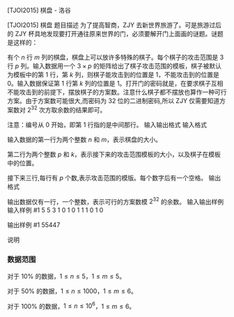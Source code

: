 



[TJOI2015] 棋盘 - 洛谷














[TJOI2015] 棋盘
题目描述
为了提高智商，ZJY 去新世界旅游了。可是旅游过后的 ZJY 杯具地发现要打开通往原来世界的门，必须要解开门上面画的谜题。谜题是这样的：

有个 $n$ 行 $m$ 列的棋盘，棋盘上可以放许多特殊的棋子。每个棋子的攻击范围是 $3$ 行 $p$ 列。输入数据用一个 $3\times p$ 的矩阵给出了棋子攻击范围的模板，棋子被默认为模板中的第 $1$ 行，第 $k$ 列，则棋子能攻击到的位置是 $1$，不能攻击到的位置是 $0$。输入数据保证第 $1$ 行第 $k$ 列的位置是 $1$。打开门的密码就是，在要求棋子互相不能攻击到的前提下，摆放棋子的方案数。注意什么棋子都不摆放也算作一种可行方案。由于方案数可能很大,而密码为 $32$ 位的二进制密码,所以 ZJY 仅需要知道方案数对 $2^{32}$ 次方取余数的结果即可。

注意：编号从 $0$ 开始，即第 $1$ 行指的是中间那行。
输入输出格式
输入格式

输入数据的第一行为两个整数 $n$ 和 $m$，表示棋盘的大小。

第二行为两个整数 $p$ 和 $k$，表示接下来的攻击范围模板的大小，以及棋子在模板中的位置。

接下来三行,每行有 $p$ 个数,表示攻击范围的模版。每个数字后有一个空格。
输出格式

输出数据仅有一行，一个整数，表示可行的方案数模 $2^{32}$ 的余数。
输入输出样例
输入样例 #1
5 5
3 1
0 1 0
1 1 1
0 1 0

输出样例 #1
55447

说明
### 数据范围

对于 $10\%$ 的数据，$1 \leq n \leq 5$，$1 \leq m \leq5$。

对于 $50\%$ 的数据，$1 \leq n \leq 1000$，$1 \leq m \leq 6$。

对于 $100\%$ 的数据，$1 \leq n \leq 10^{6}$，$1 \leq m \leq 6$。






